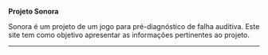 **Projeto Sonora**
<p>Sonora é um projeto de um jogo para pré-diagnóstico de falha auditiva. Este site tem como objetivo apresentar as informações pertinentes ao projeto.</p>


----------


